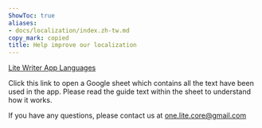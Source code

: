```yaml
---
ShowToc: true
aliases:
- docs/localization/index.zh-tw.md
copy_mark: copied
title: Help improve our localization
---
```


[Lite Writer App Languages](https://docs.google.com/spreadsheets/d/1zKR2g9ouGUxMY-k6v2U0_w8dzVAZb2hWTF42-fi2ZP8/edit#gid=2145029998)

Click this link to open a Google sheet which contains all the text have been used in the app. Please read the guide text within the sheet to understand how it works.

If you have any questions, please contact us at one.lite.core@gmail.com

